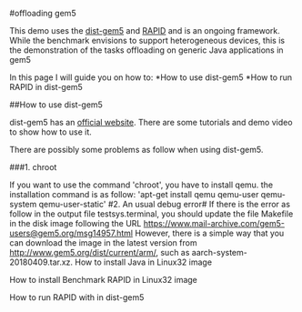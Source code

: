 #offloading gem5

This demo uses the [dist-gem5](https://publish.illinois.edu/icsl-pdgem5/getting-started-with-dist-gem5/) and [RAPID](https://github.com/RapidProjectH2020/rapid-linux-DemoApp) and is an ongoing framework. While the benchmark envisions to support heterogeneous devices, this is the demonstration of the tasks offloading on generic Java applications in gem5

In this page I will guide you on how to:
*How to use dist-gem5
*How to run RAPID in dist-gem5

##How to use dist-gem5

dist-gem5 has an [official website](https://publish.illinois.edu/icsl-pdgem5/getting-started-with-dist-gem5/). There are some tutorials and demo video to show how to use it. 

There are possibly some problems as follow when using dist-gem5.

###1. chroot

If you want to use the command 'chroot', you have to install qemu. the installation command is as follow:
'apt-get install qemu qemu-user qemu-system qemu-user-static'
#2. An usual debug error#
If there is the error as follow in the output file testsys.terminal, you should update the file Makefile in the disk image following the URL https://www.mail-archive.com/gem5-users@gem5.org/msg14957.html However, there is a simple way that you can download the image in the latest version from http://www.gem5.org/dist/current/arm/, such as aarch-system-20180409.tar.xz.
How to install Java in Linux32 image


How to install Benchmark RAPID in Linux32 image


How to run RAPID with in dist-gem5

